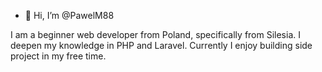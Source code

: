 - 👋 Hi, I’m @PawelM88

I am a beginner web developer from Poland, specifically from Silesia. I deepen my knowledge in PHP and Laravel. Currently I enjoy building side project in my free time.
